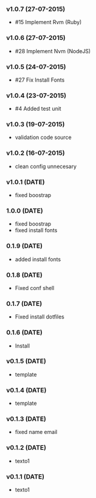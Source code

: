 ### v1.0.7 (27-07-2015)

- #15 Implement Rvm (Ruby)

### v1.0.6 (27-07-2015)

- #28 Implement Nvm (NodeJS)

### v1.0.5 (24-07-2015)

- #27 Fix Install Fonts

### v1.0.4 (23-07-2015)

- #4 Added test unit

### v1.0.3 (19-07-2015)

- validation code source

### v1.0.2 (16-07-2015)

- clean config unnecesary

### v1.0.1 (DATE)

- fixed boostrap

### 1.0.0 (DATE)

- fixed boostrap
- fixed install fonts

### 0.1.9 (DATE)

- added install fonts

### 0.1.8 (DATE)

- Fixed conf shell

### 0.1.7 (DATE)

- Fixed install dotfiles

### 0.1.6 (DATE)

- Install

### v0.1.5 (DATE)

- template

### v0.1.4 (DATE)

- template

### v0.1.3 (DATE)

- fixed name email

### v0.1.2 (DATE)

- texto1

### v0.1.1 (DATE)

- texto1
